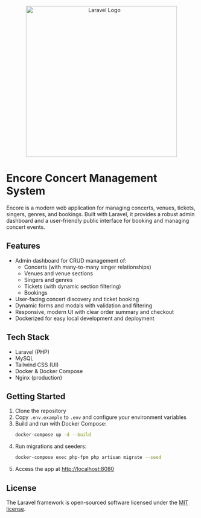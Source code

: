 <p align="center"><a href="https://laravel.com" target="_blank"><img src="https://raw.githubusercontent.com/laravel/art/master/logo-lockup/5%20SVG/2%20CMYK/1%20Full%20Color/laravel-logolockup-cmyk-red.svg" width="400" alt="Laravel Logo"></a></p>

# Encore Concert Management System

Encore is a modern web application for managing concerts, venues, tickets, singers, genres, and bookings. Built with Laravel, it provides a robust admin dashboard and a user-friendly public interface for booking and managing concert events.

## Features

- Admin dashboard for CRUD management of:
  - Concerts (with many-to-many singer relationships)
  - Venues and venue sections
  - Singers and genres
  - Tickets (with dynamic section filtering)
  - Bookings
- User-facing concert discovery and ticket booking
- Dynamic forms and modals with validation and filtering
- Responsive, modern UI with clear order summary and checkout
- Dockerized for easy local development and deployment

## Tech Stack
- Laravel (PHP)
- MySQL
- Tailwind CSS (UI)
- Docker & Docker Compose
- Nginx (production)

## Getting Started

1. Clone the repository
2. Copy `.env.example` to `.env` and configure your environment variables
3. Build and run with Docker Compose:
   ```sh
   docker-compose up -d --build
   ```
4. Run migrations and seeders:
   ```sh
   docker-compose exec php-fpm php artisan migrate --seed
   ```
5. Access the app at [http://localhost:8080](http://localhost:8080)

## License

The Laravel framework is open-sourced software licensed under the [MIT license](https://opensource.org/licenses/MIT).
